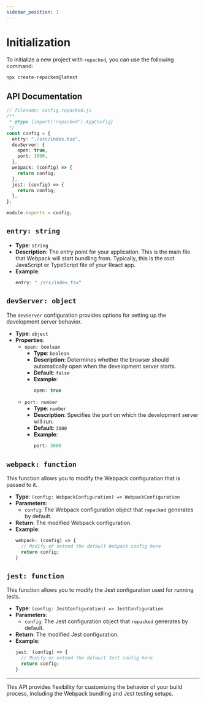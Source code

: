 ```yaml
---
sidebar_position: 1
---
```


# Initialization

To initialize a new project with `repacked`, you can use the following command:

```bash
npx create-repacked@latest
```

## API Documentation

```typescript
// filename: config.repacked.js
/**
 * @type {import('repacked').AppConfig}
 */
const config = {
  entry: "./src/index.tsx",
  devServer: {
    open: true,
    port: 3000,
  },
  webpack: (config) => {
    return config;
  },
  jest: (config) => {
    return config;
  },
};

module.exports = config;
```

## `entry: string`

- **Type**: `string`
- **Description**: The entry point for your application. This is the main file that Webpack will start bundling from. Typically, this is the root JavaScript or TypeScript file of your React app.
- **Example**:
  ```js
  entry: "./src/index.tsx"
  ```

## `devServer: object`

The `devServer` configuration provides options for setting up the development server behavior.

- **Type**: `object`
- **Properties**:
  - `open: boolean`
    - **Type**: `boolean`
    - **Description**: Determines whether the browser should automatically open when the development server starts.
    - **Default**: `false`
    - **Example**:
      ```js
      open: true
      ```
  - `port: number`
    - **Type**: `number`
    - **Description**: Specifies the port on which the development server will run.
    - **Default**: `3000`
    - **Example**:
      ```js
      port: 3000
      ```

## `webpack: function`

This function allows you to modify the Webpack configuration that is passed to it.

- **Type**: `(config: WebpackConfiguration) => WebpackConfiguration`
- **Parameters**:
  - `config`: The Webpack configuration object that `repacked` generates by default.
- **Return**: The modified Webpack configuration.
- **Example**:
  ```js
  webpack: (config) => {
    // Modify or extend the default Webpack config here
    return config;
  }
  ```

## `jest: function`

This function allows you to modify the Jest configuration used for running tests.

- **Type**: `(config: JestConfiguration) => JestConfiguration`
- **Parameters**:
  - `config`: The Jest configuration object that `repacked` generates by default.
- **Return**: The modified Jest configuration.
- **Example**:
  ```js
  jest: (config) => {
    // Modify or extend the default Jest config here
    return config;
  }
  ```

---

This API provides flexibility for customizing the behavior of your build process, including the Webpack bundling and Jest testing setups.